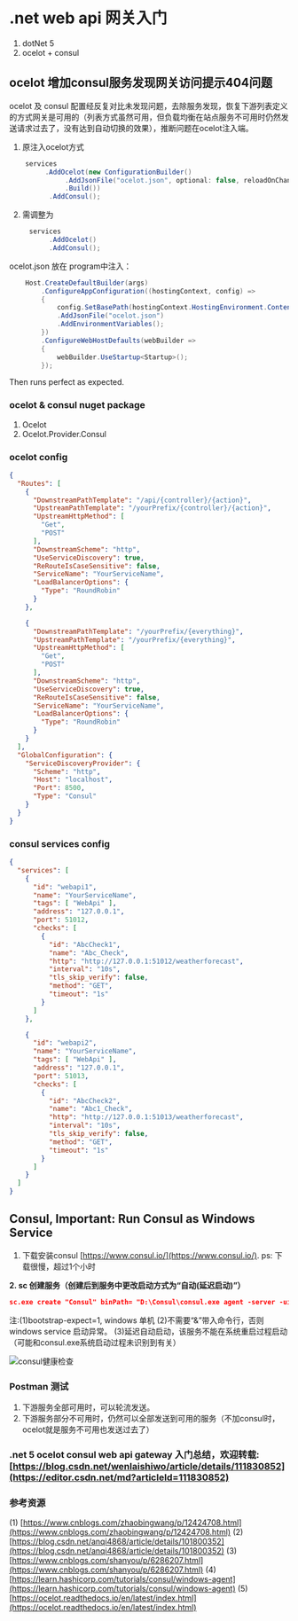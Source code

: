 # .net web api 网关入门
1. dotNet 5
2. ocelot + consul

## ocelot 增加consul服务发现网关访问提示404问题

ocelot 及 consul 配置经反复对比未发现问题，去除服务发现，恢复下游列表定义的方式网关是可用的（列表方式虽然可用，但负载均衡在站点服务不可用时仍然发送请求过去了，没有达到自动切换的效果），推断问题在ocelot注入端。
 1. 原注入ocelot方式
 ```csharp
     services
          .AddOcelot(new ConfigurationBuilder()
               .AddJsonFile("ocelot.json", optional: false, reloadOnChange: true)
               .Build())
           .AddConsul();
 ```
 2. 需调整为
 ```csharp
      services
           .AddOcelot()
           .AddConsul();
 ```
 ocelot.json 放在 program中注入：
 ```csharp
     Host.CreateDefaultBuilder(args)
         .ConfigureAppConfiguration((hostingContext, config) =>
         {
             config.SetBasePath(hostingContext.HostingEnvironment.ContentRootPath)
             .AddJsonFile("ocelot.json")
             .AddEnvironmentVariables();
         })
         .ConfigureWebHostDefaults(webBuilder =>
         {
             webBuilder.UseStartup<Startup>();
         });
 ```
    
 Then runs perfect as expected.

### ocelot & consul nuget package
1. Ocelot
2. Ocelot.Provider.Consul

### ocelot config
```json
{
  "Routes": [
    {
      "DownstreamPathTemplate": "/api/{controller}/{action}",
      "UpstreamPathTemplate": "/yourPrefix/{controller}/{action}",
      "UpstreamHttpMethod": [
        "Get",
        "POST"
      ],
      "DownstreamScheme": "http",
      "UseServiceDiscovery": true,
      "ReRouteIsCaseSensitive": false,
      "ServiceName": "YourServiceName",
      "LoadBalancerOptions": {
        "Type": "RoundRobin"
      }
    },

    {
      "DownstreamPathTemplate": "/yourPrefix/{everything}",
      "UpstreamPathTemplate": "/yourPrefix/{everything}",
      "UpstreamHttpMethod": [
        "Get",
        "POST"
      ],
      "DownstreamScheme": "http",
      "UseServiceDiscovery": true,
      "ReRouteIsCaseSensitive": false,
      "ServiceName": "YourServiceName",
      "LoadBalancerOptions": {
        "Type": "RoundRobin"
      }
    }
  ],
  "GlobalConfiguration": { 
    "ServiceDiscoveryProvider": {
      "Scheme": "http",
      "Host": "localhost",
      "Port": 8500,
      "Type": "Consul"
    }
  }
}
```
### consul services config
```json
{
  "services": [
    {
      "id": "webapi1",
      "name": "YourServiceName",
      "tags": [ "WebApi" ],
      "address": "127.0.0.1",
      "port": 51012,
      "checks": [
        {
          "id": "AbcCheck1",
          "name": "Abc_Check",
          "http": "http://127.0.0.1:51012/weatherforecast",
          "interval": "10s",
          "tls_skip_verify": false,
          "method": "GET",
          "timeout": "1s"
        }
      ]
    },

    {
      "id": "webapi2",
      "name": "YourServiceName",
      "tags": [ "WebApi" ],
      "address": "127.0.0.1",
      "port": 51013,
      "checks": [
        {
          "id": "AbcCheck2",
          "name": "Abc1_Check",
          "http": "http://127.0.0.1:51013/weatherforecast",
          "interval": "10s",
          "tls_skip_verify": false,
          "method": "GET",
          "timeout": "1s"
        }
      ]
    }
  ]
}

```
## Consul, Important: Run Consul as Windows Service
1. 下载安装consul [https://www.consul.io/](https://www.consul.io/).
ps: 下载很慢，超过1个小时

**2. sc 创建服务（创建后到服务中更改启动方式为“自动(延迟启动)”）**
```json
sc.exe create "Consul" binPath= "D:\Consul\consul.exe agent -server -ui -bootstrap-expect=1 -data-dir=D:\Consul -node=consulNode1 -client=0.0.0.0 -bind=YourLocalIP -datacenter=dc1 -config-dir=D:\Consul\consulServices.json" start= auto
```
注:(1)bootstrap-expect=1, windows 单机
(2)不需要“&”带入命令行，否则windows service 启动异常。
(3)延迟自动启动，该服务不能在系统重启过程启动（可能和consul.exe系统启动过程未识别到有关）

![consul健康检查](https://img-blog.csdnimg.cn/20201228102607182.png?x-oss-process=image/watermark,type_ZmFuZ3poZW5naGVpdGk,shadow_10,text_aHR0cHM6Ly9ibG9nLmNzZG4ubmV0L3dlbmxhaXNoaXdv,size_16,color_FFFFFF,t_70#pic_center)
### Postman 测试

1. 下游服务全部可用时，可以轮流发送。
2. 下游服务部分不可用时，仍然可以全部发送到可用的服务（不加consul时，ocelot就是服务不可用也发送过去了）

### .net 5  ocelot consul web api gateway 入门总结，欢迎转载:[https://blog.csdn.net/wenlaishiwo/article/details/111830852](https://editor.csdn.net/md?articleId=111830852)
### 参考资源
 (1) [https://www.cnblogs.com/zhaobingwang/p/12424708.html](https://www.cnblogs.com/zhaobingwang/p/12424708.html)
 (2) [https://blog.csdn.net/anqi4868/article/details/101800352](https://blog.csdn.net/anqi4868/article/details/101800352)
 (3) [https://www.cnblogs.com/shanyou/p/6286207.html](https://www.cnblogs.com/shanyou/p/6286207.html)
 (4) [https://learn.hashicorp.com/tutorials/consul/windows-agent](https://learn.hashicorp.com/tutorials/consul/windows-agent)
 (5) [https://ocelot.readthedocs.io/en/latest/index.html](https://ocelot.readthedocs.io/en/latest/index.html)
